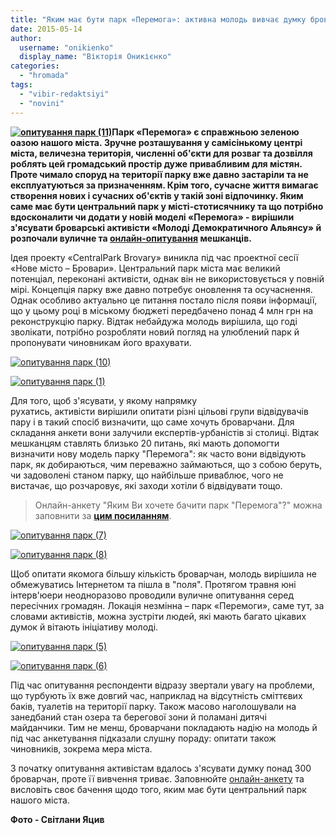 ```yaml
---
title: "Яким має бути парк «Перемога»: активна молодь вивчає думку броварчан"
date: 2015-05-14
author: 
  username: "onikienko"
  display_name: "Вікторія Оникієнко"
categories: 
  - "hromada"
tags: 
  - "vibir-redaktsiyi"
  - "novini"
---
```


**[![опитування парк (11)](https://mpz.brovary.org/wp-content/uploads/2015/05/opituvannya-park-11.jpg)](https://mpz.brovary.org/wp-content/uploads/2015/05/opituvannya-park-11.jpg)Парк «Перемога» є справжньою зеленою оазою нашого міста. Зручне розташування у самісінькому центрі міста, величезна територія, численні об'єкти для розваг та дозвілля роблять цей громадський простір дуже привабливим для містян. Проте чимало споруд на території парку вже давно застаріли та не експлуатуються за призначенням. Крім того, сучасне життя вимагає створення нових і сучасних об'єктів у такій зоні відпочинку. Яким саме має бути центральний парк у місті-стотисячнику та що потрібно вдосконалити чи додати у новій моделі «Перемога» - вирішили з'ясувати броварські активісти «Молоді Демократичного Альянсу» й розпочали вуличне та [онлайн-опитування](https://docs.google.com/forms/d/1vhUXBaEpneYxc_1EPj6umvi0uNG7PWjYH72ztHGk-9s/viewform) мешканців.**

Ідея проекту «CentralPark Brovary» виникла під час проектної сесії «Нове місто – Бровари». Центральний парк міста має великий потенціал, переконані активісти, однак він не використовується у повній мірі. Концепція парку вже давно потребує оновлення та осучаснення. Однак особливо актуально це питання постало після появи інформації, що у цьому році в міському бюджеті передбачено понад 4 млн грн на реконструкцію парку. Відтак небайдужа молодь вирішила, що годі зволікати, потрібно розробляти новий погляд на улюблений парк й пропонувати чиновникам його врахувати.

[![опитування парк (10)](https://mpz.brovary.org/wp-content/uploads/2015/05/opituvannya-park-10.jpg)](https://mpz.brovary.org/wp-content/uploads/2015/05/opituvannya-park-10.jpg)

[![опитування парк (1)](https://mpz.brovary.org/wp-content/uploads/2015/05/opituvannya-park-1.jpg)](https://mpz.brovary.org/wp-content/uploads/2015/05/opituvannya-park-1.jpg)

Для того, щоб з'ясувати, у якому напрямку рухатись, активісти вирішили опитати різні цільові групи відвідувачів пару і в такий спосіб визначити, що саме хочуть броварчани. Для складання анкети вони залучили експертів-урбаністів зі столиці. Відтак мешканцям ставлять близько 20 питань, які мають допомогти визначити нову модель парку "Перемога": як часто вони відвідують парк, як добираються, чим переважно займаються, що з собою беруть, чи задоволені станом парку, що найбільше приваблює, чого не вистачає, що розчаровує, які заходи хотіли б відвідувати тощо.

> Онлайн-анкету "Яким Ви хочете бачити парк "Перемога"?" можна заповнити за **[цим посиланням](https://docs.google.com/forms/d/1vhUXBaEpneYxc_1EPj6umvi0uNG7PWjYH72ztHGk-9s/viewform)**.

[![опитування парк (7)](https://mpz.brovary.org/wp-content/uploads/2015/05/opituvannya-park-7.jpg)](https://mpz.brovary.org/wp-content/uploads/2015/05/opituvannya-park-7.jpg)

[![опитування парк (8)](https://mpz.brovary.org/wp-content/uploads/2015/05/opituvannya-park-8.jpg)](https://mpz.brovary.org/wp-content/uploads/2015/05/opituvannya-park-8.jpg)

Щоб опитати якомога більшу кількість броварчан, молодь вирішила не обмежуватись Інтернетом та пішла в "поля". Протягом травня юні інтерв'юери неодноразово проводили вуличне опитування серед пересічних громадян. Локація незмінна – парк «Перемоги», саме тут, за словами активістів, можна зустріти людей, які мають багато цікавих думок й вітають ініціативу молоді.

[![опитування парк (5)](https://mpz.brovary.org/wp-content/uploads/2015/05/opituvannya-park-5.jpg)](https://mpz.brovary.org/wp-content/uploads/2015/05/opituvannya-park-5.jpg)

[![опитування парк (6)](https://mpz.brovary.org/wp-content/uploads/2015/05/opituvannya-park-6.jpg)](https://mpz.brovary.org/wp-content/uploads/2015/05/opituvannya-park-6.jpg)

Під час опитування респонденти відразу звертали увагу на проблеми, що турбують їх вже довгий час, наприклад на відсутність сміттєвих баків, туалетів на території парку. Також масово наголошували на занедбаний стан озера та берегової зони й поламані дитячі майданчики. Тим не менш, броварчани покладають надію на молодь й під час анкетування підказали слушну пораду: опитати також чиновників, зокрема мера міста.

З початку опитування активістам вдалось з'ясувати думку понад 300 броварчан, проте її вивчення триває. Заповнюйте [онлайн-анкету](https://docs.google.com/forms/d/1vhUXBaEpneYxc_1EPj6umvi0uNG7PWjYH72ztHGk-9s/viewform) та висловіть своє бачення щодо того, яким має бути центральний парк нашого міста.

**Фото - Світлани Яцив**
